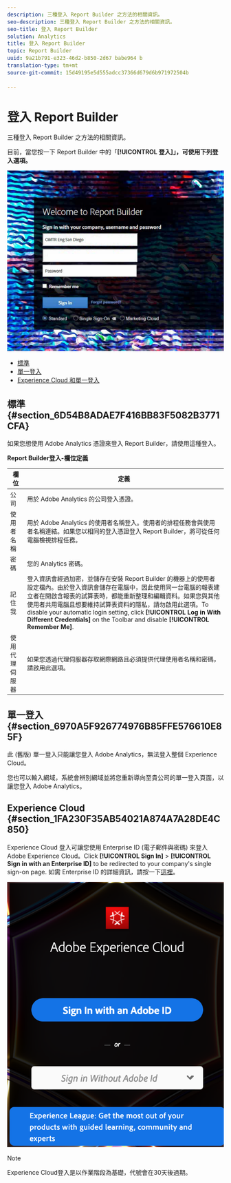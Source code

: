 ```yaml
---
description: 三種登入 Report Builder 之方法的相關資訊。
seo-description: 三種登入 Report Builder 之方法的相關資訊。
seo-title: 登入 Report Builder
solution: Analytics
title: 登入 Report Builder
topic: Report Builder
uuid: 9a21b791-e323-46d2-b850-2d67 babe964 b
translation-type: tm+mt
source-git-commit: 15d49195e5d555adcc37366d679d6b971972504b

---
```



# 登入 Report Builder

三種登入 Report Builder 之方法的相關資訊。

目前，當您按一下 Report Builder 中的「**[!UICONTROL 登入]」，可使用下列登入選項。**

![](assets/login_screen.png)

* [標準](../../../analyze/report-builder/setup/login.md#section_6D54B8ADAE7F416BB83F5082B3771CFA)
* [單一登入](../../../analyze/report-builder/setup/login.md#section_6970A5F926774976B85FFE576610E85F)
* [Experience Cloud 和單一登入](../../../analyze/report-builder/setup/login.md#section_1FA230F35AB54021A874A7A28DE4C850)

## 標準 {#section_6D54B8ADAE7F416BB83F5082B3771CFA}

如果您想使用 Adobe Analytics 憑證來登入 Report Builder，請使用這種登入。

**Report Builder登入-欄位定義**

| 欄位 | 定義 |
|--- |--- |
| 公司 | 用於 Adobe Analytics 的公司登入憑證。 |
| 使用者名稱 | 用於 Adobe Analytics 的使用者名稱登入。使用者的排程任務會與使用者名稱連結。如果您以相同的登入憑證登入 Report Builder，將可從任何電腦檢視排程任務。 |
| 密碼 | 您的 Analytics 密碼。 |
| 記住我 | 登入資訊會經過加密，並儲存在安裝 Report Builder 的機器上的使用者設定檔內。由於登入資訊會儲存在電腦中，因此使用同一台電腦的報表建立者在開啟含報表的試算表時，都能重新整理和編輯資料。如果您與其他使用者共用電腦且想要維持試算表資料的隱私，請勿啟用此選項。To disable your automatic login setting, click **[!UICONTROL Log in With Different Credentials]** on the Toolbar and disable **[!UICONTROL Remember Me]**. |
| 使用代理伺服器 | 如果您透過代理伺服器存取網際網路且必須提供代理使用者名稱和密碼，請啟用此選項。 |

## 單一登入 {#section_6970A5F926774976B85FFE576610E85F}

此 (舊版) 單一登入只能讓您登入 Adobe Analytics，無法登入整個 Experience Cloud。

您也可以輸入網域，系統會辨別網域並將您重新導向至貴公司的單一登入頁面，以讓您登入 Adobe Analytics。

## Experience Cloud {#section_1FA230F35AB54021A874A7A28DE4C850}

Experience Cloud 登入可讓您使用 Enterprise ID (電子郵件與密碼) 來登入 Adobe Experience Cloud。Click **[!UICONTROL Sign In]** &gt; **[!UICONTROL Sign in with an Enterprise ID]** to be redirected to your company's single sign-on page. 如需 Enterprise ID 的詳細資訊，請按一下[這裡](https://helpx.adobe.com/enterprise/kb/enterprise-id-faq.html#whatis)。

![](assets/adobe_id_login.png)

>[!NOTE]
>
>Experience Cloud登入是以作業階段為基礎，代號會在30天後過期。


